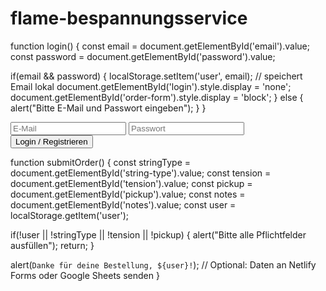 # flame-bespannungsservice

function login() {
  const email = document.getElementById('email').value;
  const password = document.getElementById('password').value;

  if(email && password) {
    localStorage.setItem('user', email);  // speichert Email lokal
    document.getElementById('login').style.display = 'none';
    document.getElementById('order-form').style.display = 'block';
  } else {
    alert("Bitte E-Mail und Passwort eingeben");
  }
}

<div id="login">
  <input type="email" id="email" placeholder="E-Mail">
  <input type="password" id="password" placeholder="Passwort">
  <button onclick="login()">Login / Registrieren</button>
</div>

<div id="order-form" style="display:none;">
  <h2>Bestelle deine Bespannung</h2>
  <label>Saitenart:</label>
  <select id="string-type">
    <option>Nylon</option>
    <option>Multifilament</option>
    <option>Hybrid</option>
  </select>

  <label>Spannung / Gewicht:</label>
  <select id="tension">
    <option>10kg</option>
    <option>11kg</option>
    <option>12kg</option>
  </select>

  <label>Abholdatum:</label>
  <input type="date" id="pickup">

  <label>Bemerkungen:</label>
  <input type="text" id="notes">

  <h3>Twint-Zahlung:</h3>
  <a href="DEIN_TWINT_LINK" target="_blank">
    <img src="twint-qr-code.png" alt="Twint QR">
  </a>

  <button onclick="submitOrder()">Bestellen</button>
</div>

function submitOrder() {
  const stringType = document.getElementById('string-type').value;
  const tension = document.getElementById('tension').value;
  const pickup = document.getElementById('pickup').value;
  const notes = document.getElementById('notes').value;
  const user = localStorage.getItem('user');

  if(!user || !stringType || !tension || !pickup) {
    alert("Bitte alle Pflichtfelder ausfüllen");
    return;
  }

  alert(`Danke für deine Bestellung, ${user}!`);
  // Optional: Daten an Netlify Forms oder Google Sheets senden
}

